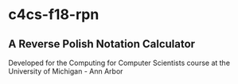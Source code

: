 # c4cs-f18-rpn

## A Reverse Polish Notation Calculator
Developed for the Computing for Computer Scientists course at the University of Michigan - Ann Arbor
